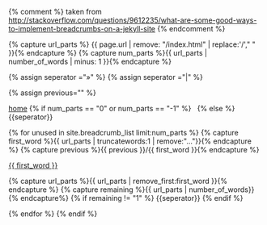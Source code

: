 {% comment %}
taken from
http://stackoverflow.com/questions/9612235/what-are-some-good-ways-to-implement-breadcrumbs-on-a-jekyll-site
{% endcomment %}

{% capture url_parts %} {{ page.url | remove: "/index.html" | replace:'/'," " }}{% endcapture %}
{% capture num_parts %}{{ url_parts | number_of_words | minus: 1 }}{% endcapture %}


{% assign seperator ="&#187;" %}
{% assign seperator ="|" %}

{% assign previous="" %}
<div class = "breadcrumbs">
  <a href="{{site.baseurl}}">home</a>
 {% if num_parts == "0" or num_parts == "-1" %}
  &nbsp;
 {% else %}
  {{seperator}}

  {% for unused in site.breadcrumb_list limit:num_parts %}
   {% capture first_word %}{{ url_parts | truncatewords:1 | remove:"..."}}{% endcapture %}
   {% capture previous %}{{ previous }}/{{ first_word }}{% endcapture %}

   <a href="{{previous}}">{{ first_word }}</a>

   {% capture url_parts %}{{ url_parts | remove_first:first_word }}{% endcapture %}
   {% capture remaining %}{{ url_parts | number_of_words}}{% endcapture%}
   {% if remaining != "1" %}
     {{seperator}}
   {% endif  %}


  {% endfor %}
 {% endif %}
</div>
